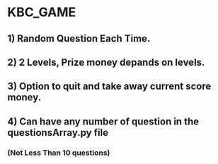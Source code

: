 # KBC_GAME
## 1) Random Question Each Time.
## 2) 2 Levels, Prize money depands on levels.
## 3) Option to quit and take away current score money.
## 4) Can have any number of question in the questionsArray.py file 
### (Not Less Than 10 questions)

